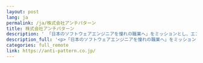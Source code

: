```yaml
---
layout: post
lang: ja
permalink: /ja/株式会社アンチパターン
title: 株式会社アンチパターン
description: ' 「日本のソフトウェアエンジニアを憧れの職業へ」をミッションとし、エンジニアに特化したサービスを展開するエンジニア集団。 記事はこちら '
description_full: '<p>「日本のソフトウェアエンジニアを憧れの職業へ」をミッションとし、エンジニアに特化したサービスを展開するエンジニア集団。 <a href="https://prtimes.jp/main/html/rd/p/000000002.000054643.html">記事はこちら</a></p>'
categories: full_remote
link: https://anti-pattern.co.jp/
---
```


